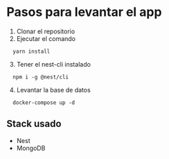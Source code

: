 # Pasos para levantar el app

1. Clonar el repositorio
2. Ejecutar el comando
```
  yarn install
```
3. Tener el nest-cli instalado
```
  npm i -g @nest/cli
```
4. Levantar la base de datos
```
  docker-compose up -d  
```

## Stack usado
* Nest
* MongoDB